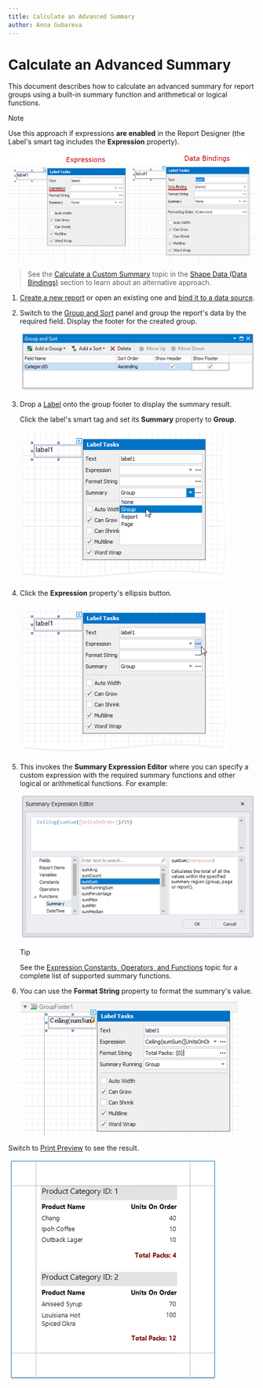 ```yaml
---
title: Calculate an Advanced Summary
author: Anna Gubareva
---
```

# Calculate an Advanced Summary

This document describes how to calculate an advanced summary for report groups using a built-in summary function and arithmetical or logical functions.

> [!NOTE]
> Use this approach if expressions **are enabled** in the Report Designer (the Label's smart tag includes the **Expression** property).
>
> ![](../../../../../images/eurd-label-expression-binding-modes.png)

> See the [Calculate a Custom Summary](../shape-data-data-bindings/calculate-a-custom-summary.md) topic in the [Shape Data (Data Bindings)](../shape-data-data-bindings.md) section to learn about an alternative approach.

1. [Create a new report](../../add-new-reports.md) or open an existing one and [bind it to a data source](../../bind-to-data.md).

2. Switch to the [Group and Sort](../../report-designer-tools/ui-panels/group-and-sort-panel.md) panel and group the report's data by the required field. Display the footer for the created group.

    ![](../../../../../images/eurd-win-label-summary-group-data.png)

3. Drop a [Label](../../use-report-elements/use-basic-report-controls/label.md) onto the group footer to display the summary result.

    Click the label's smart tag and set its **Summary** property to **Group**.

    ![](../../../../../images/eurd-win-label-advanced-summary-running.png)

4. Click the **Expression** property's ellipsis button.

    ![](../../../../../images/eurd-win-label-advanced-summary-expression-property.png)

5. This invokes the **Summary Expression Editor** where you can specify a custom expression with the required summary functions and other logical or arithmetical functions. For example:

    ![](../../../../../images/eurd-win-label-advanced-summary-expression.png)

	> [!TIP]
	> See the [Expression Constants, Operators, and Functions](../../use-expressions/expression-syntax.md) topic for a complete list of supported summary functions.

6. You can use the **Format String** property to format the summary's value.
	
	![](../../../../../images/eurd-win-label-advanced-summary-format-string.png)

Switch to [Print Preview](../../preview-print-and-export-reports.md) to see the result.

![](../../../../../images/eurd-win-label-advanced-summary-result.png)